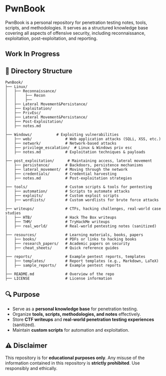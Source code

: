 # PwnBook

PwnBook is a personal repository for penetration testing notes, tools, scripts, and methodologies. It serves as a structured knowledge base covering all aspects of offensive security, including reconnaissance, exploitation, post-exploitation, and reporting.

## Work In Progress

## 📂 Directory Structure

```
PwnBook/
├── Linux/               
│   ├── Reconnaissance/  
│   │    ├── Recon
│   │    ├── 
│   ├── Lateral Movement&Persistance/ 
│   ├── Exploitation/
│   ├── PrivEsc/
│   ├── Lateral Movement&Persistance/
│   ├── Post-Exploitation/ 
│   ├── notes.md            
│
├── Windows/           # Exploiting vulnerabilities
│   ├── web/               # Web application attacks (SQLi, XSS, etc.)
│   ├── network/           # Network-based attacks
│   ├── privilege_escalation/  # Linux & Windows priv esc
│   ├── notes.md           # Exploitation techniques & payloads
│
├── post_exploitation/      # Maintaining access, lateral movement
│   ├── persistence/       # Backdoors, persistence mechanisms
│   ├── lateral_movement/  # Moving through the network
│   ├── credentials/       # Credential harvesting
│   ├── notes.md           # Post-exploitation strategies
│
├── tools/                 # Custom scripts & tools for pentesting
│   ├── automation/        # Scripts to automate attacks
│   ├── exploits/          # Custom exploit scripts
│   ├── wordlists/         # Custom wordlists for brute force attacks
│
├── writeups/              # CTFs, hacking challenges, real-world case studies
│   ├── HTB/               # Hack The Box writeups
│   ├── THM/               # TryHackMe writeups
│   ├── real_world/        # Real-world pentesting notes (sanitized)
│
├── resources/             # Learning materials, books, papers
│   ├── books/             # PDFs or links to hacking books
│   ├── research_papers/   # Academic papers on security
│   ├── cheat_sheets/      # Quick reference guides
│
├── reports/               # Example pentest reports, templates
│   ├── templates/         # Report templates (e.g., Markdown, LaTeX)
│   ├── sample_reports/    # Example pentest reports
│
├── README.md              # Overview of the repo
├── LICENSE                # License information
```

## 🔍 Purpose
- Serve as a **personal knowledge base** for penetration testing.
- Organize **tools, scripts, methodologies, and notes** effectively.
- Store **CTF writeups** and **real-world penetration testing experiences** (sanitized).
- Maintain **custom scripts** for automation and exploitation.

## ⚠️ Disclaimer
This repository is for **educational purposes only**. Any misuse of the information contained in this repository is **strictly prohibited**. Use responsibly and ethically.

